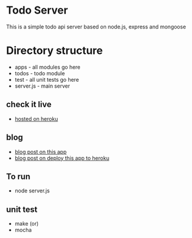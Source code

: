 # Todo Server
This is a simple todo api server based on node.js, express and mongoose

# Directory structure
 * apps - all modules go here
  * todos - todo module 
 * test - all unit tests go here
 * server.js - main server

## check it live
 * [hosted on heroku](http://aonx-todo.herokuapp.com)

## blog
 * [blog post on this app](http://truepattern.com/blog/2012/06/05/todo-application/)
 * [blog post on deploy this app to heroku](http://truepattern.com/blog/2012/06/09/node-dot-js-on-heroku/)

## To run
 * node server.js

## unit test
 * make (or)
 * mocha
